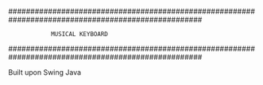 ####################################################################################################		
	
				MUSICAL KEYBOARD

####################################################################################################


Built upon Swing Java


